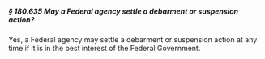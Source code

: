 ##### § 180.635 May a Federal agency settle a debarment or suspension action? #####

Yes, a Federal agency may settle a debarment or suspension action at any time if it is in the best interest of the Federal Government.